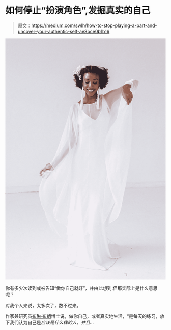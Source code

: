 # 如何停止“扮演角色”,发掘真实的自己

> 原文：<https://medium.com/swlh/how-to-stop-playing-a-part-and-uncover-your-authentic-self-ae8bce0b1b16>

![](img/eb97e97f297e4ea3556f18a4b3c49e4e.png)

你有多少次读到或被告知“做你自己就好”，并由此想到:但那实际上是什么意思呢？

对我个人来说，太多次了，数不过来。

作家兼研究员[布琳·布朗](https://brenebrown.com/)博士说，做你自己，或者真实地生活，“是每天的练习，放下我们认为自己是*应该是什么样的人，并且…*